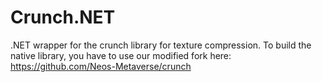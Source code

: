 # Crunch.NET
.NET wrapper for the crunch library for texture compression. To build the native library, you have to use our modified fork here: https://github.com/Neos-Metaverse/crunch
